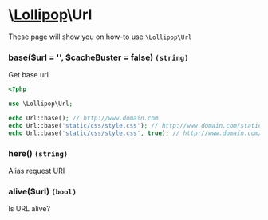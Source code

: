 # \\[Lollipop](https://github.com/jabernardo/lollipop-php)\Url

These page will show you on how-to use ```\Lollipop\Url``` 

### base($url = '', $cacheBuster = false) ```(string)```
Get base url.

```php
<?php

use \Lollipop\Url;

echo Url::base(); // http://www.domain.com
echo Url::base('static/css/style.css'); // http://www.domain.com/static/css/style.css
echo Url::base('static/css/style.css', true); // http://www.domain.com/static/css/style.css?1.0

```

### here() ```(string)```
Alias request URI

### alive($url) ```(bool)```
Is URL alive?
